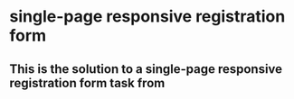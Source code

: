 # single-page responsive registration form
## This is the solution to a single-page responsive registration form task from 
